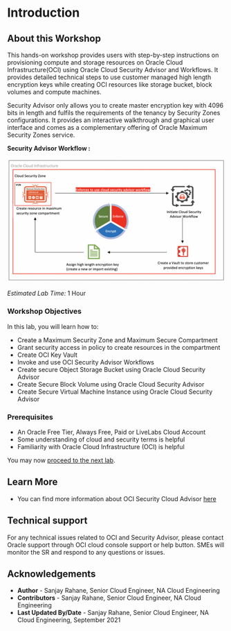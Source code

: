 # Introduction

## About this Workshop

This hands-on workshop provides users with step-by-step instructions on provisioning compute and storage resources on Oracle Cloud Infrastructure(OCI) using Oracle Cloud Security Advisor and Workflows. It provides detailed technical steps to use customer managed high length encryption keys while creating OCI resources like storage bucket, block volumes and compute machines. 

Security Advisor only allows you to create master encryption key with 4096 bits in length and fulfils the requirements of the tenancy by Security Zones configurations. It provides an interactive walkthrough and graphical user interface and comes as a complementary offering of Oracle Maximum Security Zones service.

**Security Advisor Workflow :**

  ![](./images/advisor-workflow.png " ")
  
*Estimated Lab Time:* 1 Hour



### Workshop Objectives
In this lab, you will learn how to:
* Create a Maximum Security Zone and Maximum Secure Compartment
* Grant security access in policy to create resources in the compartment
* Create OCI Key Vault
* Invoke and use OCI Security Advisor Workflows
* Create secure Object Storage Bucket using Oracle Cloud Security Advisor
* Create Secure Block Volume using Oracle Cloud Security Advisor
* Create Secure Virtual Machine Instance using Oracle Cloud Security Advisor

### Prerequisites
* An Oracle Free Tier, Always Free, Paid or LiveLabs Cloud Account
* Some understanding of cloud and security terms is helpful
* Familiarity with Oracle Cloud Infrastructure (OCI) is helpful

You may now [proceed to the next lab](#next).

## Learn More
- You can find more information about OCI Security Cloud Advisor [here](https://docs.oracle.com/en-us/iaas/Content/SecurityAdvisor/Concepts/securityadvisoroverview.htm)


## Technical support
For any technical issues related to OCI and Security Advisor, please contact Oracle support through OCI cloud console support or help button. SMEs will monitor the SR and respond to any questions or issues.

## Acknowledgements
* **Author** - Sanjay Rahane, Senior Cloud Engineer, NA Cloud Engineering
* **Contributors** -  Sanjay Rahane, Senior Cloud Engineer, NA Cloud Engineering
* **Last Updated By/Date** - Sanjay Rahane, Senior Cloud Engineer, NA Cloud Engineering, September 2021
